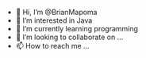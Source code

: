 - 👋 Hi, I’m @BrianMapoma
- 👀 I’m interested in Java
- 🌱 I’m currently learning programming
- 💞️ I’m looking to collaborate on ...
- 📫 How to reach me ...

<!---
BrianMapoma/BrianMapoma is a ✨ special ✨ repository because its `README.md` (this file) appears on your GitHub profile.
You can click the Preview link to take a look at your changes.
--->
